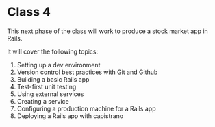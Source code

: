 # Class 4

This next phase of the class will work to produce a stock market app in Rails.

It will cover the following topics:

1. Setting up a dev environment
2. Version control best practices with Git and Github
3. Building a basic Rails app
4. Test-first unit testing
5. Using external services
6. Creating a service
7. Configuring a production machine for a Rails app
8. Deploying a Rails app with capistrano

